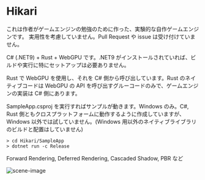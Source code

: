 # Hikari

これは作者がゲームエンジンの勉強のために作った、実験的な自作ゲームエンジンです。 実用性を考慮していません。Pull Request や issue は受け付けていません。

C# (.NET9) + Rust + WebGPU です。.NET9 がインストールされていれば、ビルドや実行に特にセットアップは必要ありません。

Rust で WebGPU を使用し、それを C# 側から呼び出しています。Rust のネイティブコードは WebGPU の API を呼び出すグルーコードのみで、ゲームエンジンの実装は C# 側にあります。

SampleApp.csproj を実行すればサンプルが動きます。Windows のみ。C#, Rust 側ともクロスプラットフォームに動作するように作成していますが、Windows 以外では試していません。(Windows 用以外のネイティブライブラリのビルドと配置はしていません)

```
> cd Hikari/SampleApp
> dotnet run -c Release
```

Forward Rendering, Deferred Rendering, Cascaded Shadow, PBR など

![scene-image](./img/image.gif)
